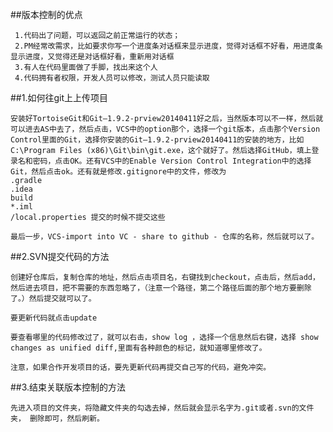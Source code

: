 ##版本控制的优点

     1.代码出了问题，可以返回之前正常运行的状态；
     2.PM经常改需求，比如要求你写一个进度条对话框来显示进度，觉得对话框不好看，用进度条显示进度，又觉得还是对话框好看，重新用对话框
     3.有人在代码里面做了手脚，找出来这个人
     4.代码拥有者权限，开发人员可以修改，测试人员只能读取

##1.如何往git上上传项目

    安装好TortoiseGit和Git—1.9.2-prview20140411好之后，当然版本可以不一样，然后就可以进去AS中去了，然后点击，VCS中的option那个，选择一个git版本，点击那个Version Control里面的Git，选择你安装的Git—1.9.2-prview20140411的安装的地方，比如C:\Program Files (x86)\Git\bin\git.exe，这个就好了。然后选择GitHub，填上登录名和密码，点击OK。还有VCS中的Enable Version Control Integration中的选择Git，然后点击ok。还有就是修改.gitignore中的文件，修改为
    .gradle
    .idea
    build
    *.iml
    /local.properties 提交的时候不提交这些

    最后一步，VCS-import into VC - share to github - 仓库的名称，然后就可以了。

##2.SVN提交代码的方法

    创建好仓库后，复制仓库的地址，然后点击项目名，右键找到checkout，点击后，然后add，然后进去项目，把不需要的东西忽略了，（注意一个路径，第二个路径后面的那个地方要删除了。）然后提交就可以了。

    要更新代码就点击update

    要查看哪里的代码修改过了，就可以右击，show log ，选择一个信息然后右键，选择 show changes as unified diff,里面有各种颜色的标记，就知道哪里修改了。

    注意，如果合作开发项目的话，要先更新代码再提交自己写的代码，避免冲突。
    
##3.结束关联版本控制的方法

    先进入项目的文件夹，将隐藏文件夹的勾选去掉，然后就会显示名字为.git或者.svn的文件夹， 删除即可，然后刷新。       
